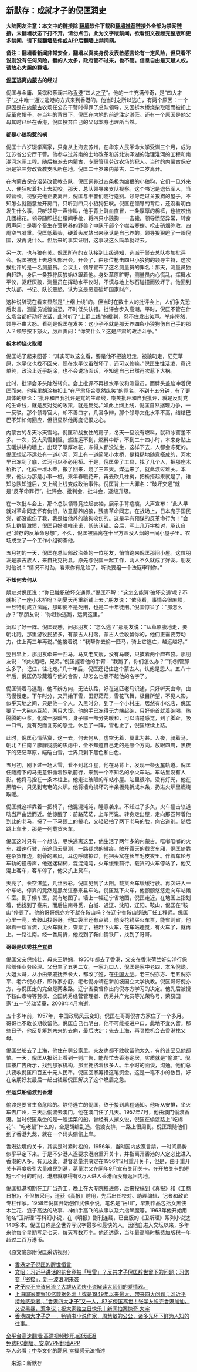  <!-- 面包屑导航 --> <h2>新默存：成就才子的倪匡润史</h2> <p class="notice"><b>大陆网友注意：本文中的链接除 <a href="https://github.com/bannedbook/fanqiang" >翻墙</a>软件下载和<a href="https://github.com/killgcd/justmysocks/blob/master/README.md">翻墙推荐</a>链接外全部为禁网链接，未翻墙状态下打不开，请勿点击。此为文字版禁闻，欲看图文视频完整版和更多禁闻，请下载<a href="https://github.com/bannedbook/fanqiang">翻墙软件或APP</a>后翻墙上禁闻网。</p><p>备注：翻墙看新闻非常安全，翻墙以真实身份发表敏感言论有一定风险，但只看不说则没有任何风险，翻的人太多，政府管不过来，也不管。信息自由是天赋人权，请放心大胆的翻墙。</b></p>  <div class="entry"> <p><strong><a href="https://www.bannedbook.org/bnews/tag/%e5%80%aa%e5%8c%a1/" class="st_tag internal_tag" rel="tag" title="标签 倪匡 下的日志">倪匡</a>逃离<a href="https://www.bannedbook.org/bnews/tag/%e5%86%85%e8%92%99/" class="st_tag internal_tag" rel="tag" title="标签 内蒙 下的日志">内蒙</a>古的经过</strong></p> <p>倪匡与金庸、黄霑和蔡澜并称<a href="https://www.bannedbook.org/bnews/tag/%e9%a6%99%e6%b8%af/" class="st_tag internal_tag" rel="tag" title="标签 香港 下的日志">香港</a>“四大<a href="https://www.bannedbook.org/bnews/tag/%E6%89%8D%E5%AD%90/" class="st_tag internal_tag" rel="tag" title="标签 才子 下的日志">才子</a>”。他的一生充满传奇，是“四大才子”之中唯一通过逃港的方式来到香港的。他当时之所以逃亡，有两个原因：一个原因是在<a href="https://www.bannedbook.org/bnews/tag/%e5%86%85%e8%92%99%e5%8f%a4/" class="st_tag internal_tag" rel="tag" title="标签 内蒙古 下的日志">内蒙古</a>农场任公安干警时得罪了总队领导，又因拆木桥烧柴取暖而被扣上反<a href="https://www.bannedbook.org/bnews/tag/%e9%9d%a9%e5%91%bd/" class="st_tag internal_tag" rel="tag" title="标签 革命 下的日志">革命</a>帽子，在当年的背景下，倪匡在内地的前途注定渺茫。还有一个原因是他父母其时已经在香港，倪匡投奔自己的父母本身也理所当然。</p> <p><strong>都是小狼狗惹的祸</strong></p> <p>倪匡十六岁辍学离家，只身从上海去苏州，在华东人民革命大学受训三个月，成为江苏省公安厅干警。他参与过苏南的土地改革和苏北洪泽湖的治理淮河的工程和南潮河水闸工程。随后被派去内<a href="https://www.bannedbook.org/bnews/tag/%e8%92%99%e5%8f%a4/" class="st_tag internal_tag" rel="tag" title="标签 蒙古 下的日志">蒙古</a>，专职管理劳改农场的犯人。当时的内蒙古保安沼是第三劳改管教支队所在地。倪匡二十岁来内蒙古，二十二岁离开。</p> <p>在内蒙古保安沼劳改管教支队，倪匡饲养过四条极为凶狠的小狼狗，它们一见外来人，便狂吠着扑上去就咬。那天，总队领导来支队视察。这个书记是退伍军人，当过营长。视察完他正要离开，倪匡与干警们随行送别。领导走过关狼狗的屋子，不知怎么就随意拉开房门，只听到四只小狼狗狂吠。倪匡在领导的背后，还没看明白发生什么事，只听领导一声惨叫，他手背上鲜血直冒，一条厚厚的棉裤，也被咬出几团棉花。领导随即拔出腰间手枪，将四只小狼狗一一击毙。领导愤怒异常，转身厉声问：是哪个畜生在营房养的野兽？中队干部个个噤若寒蝉。枪击硝烟弥散，四周空气凝重。倪匡低着头，硬着头皮站出来承认是自己养的。领导狠狠瞪了一眼倪匡，没再说什么。但后来的事实证明，这事没这么简单就过去。</p> <p>另一次，也与狼有关。倪匡所在的支队接到上级通知，选派干警去总队参加批评会。倪匡被选上去总队部开会。开会了，由那位枪击四只小狼狗的领导主持，这次挨批评的是一名测量员。会议上，领导宣布了这名测量员的罪名：那天，测量员独自赶路，身后一条狰狞灰狼始终跟着他。身处草原旷野，测量员内心慌乱，挥舞水平仪，驱赶灰狼，测量员在挥动水平仪时，不慎与地上砂石碰撞而毁坏了。他回到大队部，书记、队长震怒，认为这是恶意破坏国家财产。</p> <p>这种说辞现在看来显然是“上纲上线”的。但当时在数十人的批评会上，人们争先恐后发言。测量员诚惶诚恐，不时低头认错。批评会步入高潮。平时，倪匡不管在什么场合都好动好说话，此时听了“上纲上线”的批判，忍不住发出笑声。举座愕然，领导不由大怒。看到是倪匡在发笑：这小子不就是那天养四条小狼狗伤自己手的那人？领导按下怒火，厉声责问：“你笑什么？这是严肃的政治斗争。”</p> <p><strong>拆木桥烧火取暖</strong></p>  <p>倪匡站了起来回答：“其实可以这么看，要是他不把狼赶走，被狼叼走，茫茫草原，水平仪也找不回来，现在水平仪虽然坏了，还可以修嘛。”倪匡生性活泼，意识单纯，政治上近乎胡涂，也不会说场面话，不知道自己已然再次惹下大祸。</p> <p>此时，批评会矛头陡然转向。会上批评不再提水平仪和测量员，而劈头盖脑冲着倪匡而来，他稀里胡涂被扣上“在严肃场合竟然纵笑”的罪名，不到十五分钟，有了更具体的结论：“批评和自我批评是党的生命线，嘲笑批评和自我批评，就是反对党的生命线，就是反对党的政策，就是反党。”如此上纲上线，倪匡自然据理力争，一一反驳。那个领导官大，却不善口才，几番争辩，那个领导文化水平不高，结结巴巴不知如何回应，但很显然他再度记恨之心。</p> <p>内蒙古的冬天冰天雪地。倪匡和战友住的房子，冬天一旦没有燃料，就和冰窖差不多。一次，受大风雪封阻，燃煤运不到，燃料中断，不到二十四小时，本来身贴上去暖烘烘的墙上，出现了厚厚冰花，冻得人都没法坐，这样下去，人都会冻死的。倪匡想起不远处有一道小河，河上有一道简陋小木桥，是粗糙地随意搭成的，河水早已冻到了底，过河可以不必用桥。于是，倪匡带了工具，找了几个人，把那座木桥拆了，化成一堆木柴，搬了回来，烧了三四天。煤运来了，就此渡过难关。本来，他认为那是小事一桩，来年春暖花开，再去砍几株树，把桥搭起来就是了，谁知总队知道后，又上纲上线变成政治事件。倪匡背上一大罪名：“破坏交通”就是“反革命罪行”。批评会、批判会、批斗会，逐级升级。</p> <p>在一次批斗会上，那个总队领导竟拉起衣袖，展示手背疤痕，大声宣布：“此人早就对革命同志怀有仇恨，故意蓄养凶狼，残害革命同志。在战场上，日本鬼子国民党，都没能伤了我，我是给他养的狼狗咬伤的。这是早有预谋的反革命行为！”会场上群情激愤，倪匡只好唯唯诺诺，低头认错。会后，写上几万字检讨，承认自己“潜存的反革命思想”。不久，倪匡被隔离在十里方圆没人烟的一间小屋子里。农场成立了一个工作小组彻查他。</p> <p>五月初的一天，倪匡在总队部政治处的一位朋友，悄悄跑来倪匡那间小屋。这位朋友是蒙古族人，来自托克托县。原先与倪匡一起工作，两人不久就成了好友。朋友对他说：“情况不对劲，看来你有危险了。听说要组一个法庭审判你。”</p> <p><strong>不知何去何从</strong></p> <p>朋友对倪匡说：“你已触犯破坏交通罪。”倪匡不解：“这怎么能算‘破坏交通’呢？不就拆了一座小木桥吗？到夏天再重新铺上去。”朋友说：“依我看，事情会很麻烦，一旦特别成立法庭，那即便不是死刑，也是二十年徒刑。”倪匡惊呆了：“那怎么办？”那朋友说：“你赶快逃跑，远离这里。”</p> <p>沉默了好一阵。倪匡疑惑，问那朋友：“怎么逃？”那朋友说：“从草原腹地走，要朝北跑，那里游牧民族多，有蒙古人村落，蒙古人会收留你的，他们正需要劳动力，住上两三年再说。”他接着说：“我帮你去偷一匹马，骑上它逃亡，越远越好。”</p>  <p>翌日早上，那朋友牵来一匹马。马又老又瘦，没有马鞍，只披着两个麻布袋。那朋友说：“你快跑吧，兄弟。”倪匡握着他的手臂：“我跑了，你们怎么办？”“你别管那么多了。记住，往北走。”几十年后，倪匡还记住这个蒙古人，认他是恩人。五六十年后，倪匡仍珍藏着与他的合影，却怎么也想不起他的名字了。</p> <p>倪匡骑着马逃跑，他不辨方向，无法认路，好在这匹老马识途，只好听天由命，由马慢慢走。下午时分，又开始下雪，田野茫茫，雪花飞舞，极目所望，不见人影，似乎天地之间，只是他一个人。入黑时分，到了一个小村庄，居然有小吃店，倪匡要了一大碗热豆浆，两只大馍。他的手已冻得无力端起碗，只好俯首就着碗喝，热腾腾的豆浆，化成一股暖气，身子哪一部分先暖和，可以清楚感觉，到了脚趾，吸一口气，竟有死而复苏的感觉。休息了一阵，雪也止了，倪匡继续上路。</p> <p>此时，倪匡心情落寞，这一去，何去何从，虚空无着，莫此为甚。入夜，骑着马，朝北？往南？朦朦胧胧的焦虑中，全不知道自己走的是哪个方向。放眼四周，黑夜下的茫茫草原，皑皑白雪，世界只剩下黑色和白色。</p> <p>五月初，刚下过一场大雪，看不到北斗星，他在马背上，发现一条<a href="https://www.bannedbook.org/bnews/tag/%E7%81%AB%E8%BD%A6/" class="st_tag internal_tag" rel="tag" title="标签 火车 下的日志">火车</a>轨道。倪匡任随胯下的马无意识循着铁轨前行，来到一个不知名的小火车站。车站里没有人影。他将马拴在一条木柱上。他走进破陋的车站小屋。站里很冷。没有灯光，他在黑暗中，只见到奄奄的火炉。他将墙角损坏的半条板凳拆成木条，扔进火炉里燃烧取暖。</p> <p>倪匡就这样靠着一把椅子，他混混沌沌，睡意袭来。不知过了多久，火车撞击轨道咣当声由远而近。他惊醒了：前路茫茫，上车再说。转身走出屋，走向那匹带着他到此的老马，捋了一下马颈上的鬃毛，又轻轻拍了两下老马的脸，向它道别。随后跳上车卡，那是一列载货火车。</p> <p>倪匡这时只有一个想法，尽快逃离这里，他生活了两年多的内蒙古。哐啷哐啷的火车，缓速行驶，前途风云莫测，一路疑虑的辙痕。敞开露天的载货车厢，倪匡倚靠在杂货箱边，刺骨的寒风，耳边呼啸掠过，他把头窝在长羊毛皮衣里。伴着车轮与车轨的撞击声，他迷迷糊糊，混混沌沌，火车缓缓前行。载货的火车停站了，他又混上客车，客车停了，他又扒上货车。</p> <p>天亮了。长空湛蓝，几丝云彩。倪匡见到了太阳。载货火车缓缓行驶。再次进入一个车站，停靠的竟然是黑龙江泰来县车站。倪匡跳下火车，他颤颤悠悠走向车站候车室。到了候车室，就有地图了。墙上一幅辽宁省地图，倪匡走近，在地图上指划着，他找到了泰来，而后往南寻觅，白城、通辽、沈阳、辽阳、鞍山，倪匡在“鞍山”停顿了。他的哥哥倪亦方不就在鞍山吗？在辽宁省鞍山钢铁厂任工程师。倪匡心里一亮，去鞍山找哥哥。他口袋里还有点钱，他没花钱买火车票，能省则省。他跟着一帮盲流，见火车就上，查票了，被赶下火车，在车站睡觉，有火车了，就再上。一路往南。经一番周折，他找到了鞍山钢铁厂，找到了哥哥。</p> <p><strong>哥哥是优秀<a href="https://www.bannedbook.org/bnews/tag/%e5%85%b1%e4%ba%a7%e5%85%9a/" class="st_tag internal_tag" rel="tag" title="标签 共产党 下的日志">共产党</a>员</strong></p>  <p>倪匡父亲倪纯壮，母亲王静娴，1950年都去了香港，父亲在香港荷兰好实洋行保险部任业务经理。父母生了五男二女。一家九口人，倪匡是家中老四，本名倪聪。大姐大哥，从小由亲戚抚养长大，都改了姓，在<span class='wp_keywordlink_affiliate'><a href="https://www.bannedbook.org/" title="中国" target="_blank">中国</a></span><span class='wp_keywordlink_affiliate'><a href="https://www.bannedbook.org/" title="大陆" target="_blank">大陆</a></span>。老三倪亦方、老五倪亦平、老六倪亦舒，即作家亦舒，老七倪亦靖在新加坡国立大学执教。倪匡哥哥倪亦方，与倪匡走的完全是两条路。辽宁省委曾作出向倪亦方学习的决定。他先后被授予鞍山市特等劳模、全国优秀经营管理者、优秀共产党员等光荣称号，荣获国家“五一”劳动奖章，2008年4月病逝。</p> <p>五十多年前，1957年，中国政局风云变幻。倪匡在哥哥倪亦方家住了一个多月。哥哥也不敢长期收留他。倪匡自己也明白，他不可能报进户口，此地不宜久留。那些日子，他反复筹划未来的去向，最后决定：先去上海，再寻找机会去香港找父母。</p> <p>倪匡坐船去了上海，他住在舅公家里。亲友也都不敢收留他太久，有的甚至见他都怕。一天，倪匡从报纸上看到一则广告，能帮忙去香港定居，实质就是“偷渡”。倪匡按广告所示，找到那家机构，那里拥挤着很多人。半小时的面谈，沟通。他们总共要收倪匡四百五十元人民币。倪匡回家筹措这笔资金。这是一笔不小的数目，好在亲朋好友最后一起出钱帮倪匡解决了这个燃眉之急。</p> <p><strong>坐运菜船偷渡到香港</strong></p> <p>偷渡是要冒生命危险的。静待逃亡的倪匡，终于接到启程通知。他听从安排，坐火车去广州，三天后偷渡去澳门。他在澳门住了几天。1957年7月，他由澳门偷渡香港。当时倪匡乘坐的是一艘运菜的船。曾经有人撰文说，倪匡在偷渡路上“吃棉花”、“吃老鼠”什么的，全是胡编乱造。偷渡安排，一路上很周到。倪匡跟随他们到了香港九龙，就在一个码头偷偷上岸。</p> <p>香港边境的关卡，其实是时紧时松的。1956年，当时国内放宽言禁，一时间局势似乎平定下来。于是不少港人遂要求港府重开关卡，并指离开香港的人定必比进入香港的人多。有见及此，港督葛量洪决定在1956年2月重开关卡，但是，由于重开关卡再度吸引大量难民到港，葛量洪又在同年9月宣布关闭关卡。在开放关卡的短短七个月的时间，港府就录得有6万人进入香港而没有返回内地。</p> <p>倪匡抵港初期在工厂当杂工，晚上在大专院校进修，后来投稿到《真报》和《工商日报》，不但被采用，还获《真报》聘用，先后出任校对、助理编辑、记者和政论专栏作家。1958年倪匡开始创作武侠小说，笔名是“岳川”，早期作品包括女黑侠木兰花、浪子高达的故事、神仙手高飞的故事以及六指琴魔等。1963年他开始用笔名“卫斯理”写科幻小说，在《明报》副刊连载，已出版的《卫斯理》系列小说达140多本。倪匡自称是全世界写汉字最多和最快的人，因他自进入文坛以来，多年来他每个星期写足七天，每天写数万字。他还透露，当年最高峰时稿费加版税一年超过二百万港币。</p> <p>（原文底部附倪匡采访视频）</p>  <div id="taboola-mid-1"></div>  <ul class='op-related-articles' title='相关阅读'> <li><a href='https://www.bannedbook.org/bnews/baitai/20220705/1754017.html' target='_blank'>香港<b>才子</b>倪匡的醒世恒言</a></li> <li><a href='https://www.bannedbook.org/bnews/bannedvideo/20220705/1754012.html' target='_blank'>文昭：习近平讲话的花台竟被「埋雷」？反共<b>才子</b>倪匡辞世留下的问题；习偬变「密接」，新一波浪潮来袭</a></li> <li><a href='https://www.bannedbook.org/bnews/bannedvideo/20220705/1753989.html' target='_blank'><b>才子</b>应不应该风流？大雄从武侠小说解读大师们的爱情观。</a></li> <li><a href='https://www.bannedbook.org/bnews/bannedvideo/20220704/1753680.html' target='_blank'>上海国家警察10亿数据外泄！或是1949年以来最大，带来四大问题；习近平接触感染者；“香港四大<b>才子</b>”又一人，87岁倪匡离世！张学友说完香港加油，又说黑暴，惹争议；祝大家独立日快乐｜新闻拍案惊奇 大宇</a></li> <li><a href='https://www.bannedbook.org/bnews/bannedvideo/20220704/1753618.html' target='_blank'>香港四大<b>才子</b>之一，畅销书小说作家，周慧敏的公公，诸多光环下鲜为人知的往事。</a></li> </ul> <p class="texttj"> <a href="https://github.com/bannedbook/fanqiang/wiki/V2ray%E6%9C%BA%E5%9C%BA" target="_blank">全平台高速翻墙:高清视频秒开,超低延迟</a><br/> <a href="https://github.com/bannedbook/fanqiang/wiki/%E7%A6%81%E9%97%BB%E7%BD%91%E5%AE%89%E5%8D%93%E7%BF%BB%E5%A2%99%E6%96%B0%E9%97%BBAPP" target="_blank">免费PC翻墙、安卓VPN翻墙APP</a><br/> <a href="https://www.bannedbook.org/bnews/comments/20220220/1694796.html" target="_blank">华人必看：中华文化的飓风 幸福感无法描述</a> </p><p class="src-info">　来源：新默存 </p><a name='sharetosocial'></a>  <div style="margin-bottom:5px;padding-bottom:5px;clear:both"> <div id="archive-pix-1" class="banner-ads"> <!-- AuctionX Display platform tag START --> <div id="27602x728x90x621x_ADSLOT1" clicktrack="%%CLICK_URL_ESC%%"></div>  <!-- AuctionX Display platform tag END --> </div> <div id="archive-pix-2" class="banner-ads"> <!-- AuctionX Display platform tag START --> <div id="27556x300x250x621x_ADSLOT1" clicktrack="%%CLICK_URL_ESC%%" style="margin:0 auto;text-align:center"></div>  <!-- AuctionX Display platform tag END --> </div> </div>  <div id="archive-pix-1" class="banner-ads"> <!-- AuctionX Display platform tag START --> <div id="27603x728x90x621x_ADSLOT1" clicktrack="%%CLICK_URL_ESC%%"></div>  <!-- AuctionX Display platform tag END --> </div> </div><!--END ENTRY--> 
